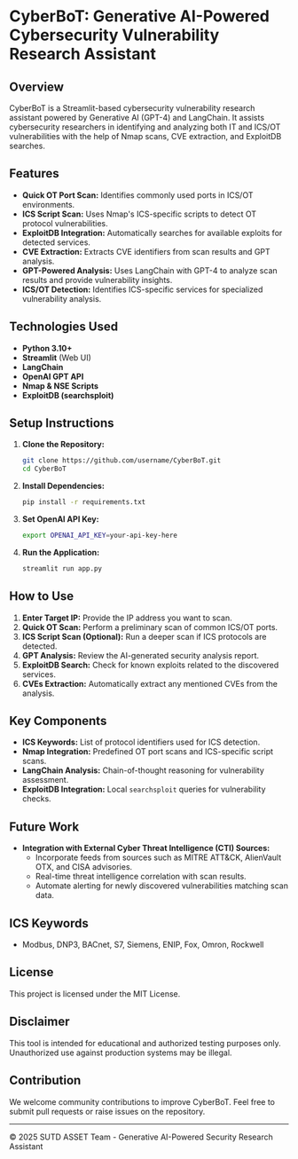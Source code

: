 # CyberBoT: Generative AI-Powered Cybersecurity Vulnerability Research Assistant

## Overview
CyberBoT is a Streamlit-based cybersecurity vulnerability research assistant powered by Generative AI (GPT-4) and LangChain. It assists cybersecurity researchers in identifying and analyzing both IT and ICS/OT vulnerabilities with the help of Nmap scans, CVE extraction, and ExploitDB searches.

## Features
- **Quick OT Port Scan:** Identifies commonly used ports in ICS/OT environments.
- **ICS Script Scan:** Uses Nmap's ICS-specific scripts to detect OT protocol vulnerabilities.
- **ExploitDB Integration:** Automatically searches for available exploits for detected services.
- **CVE Extraction:** Extracts CVE identifiers from scan results and GPT analysis.
- **GPT-Powered Analysis:** Uses LangChain with GPT-4 to analyze scan results and provide vulnerability insights.
- **ICS/OT Detection:** Identifies ICS-specific services for specialized vulnerability analysis.

## Technologies Used
- **Python 3.10+**
- **Streamlit** (Web UI)
- **LangChain**
- **OpenAI GPT API**
- **Nmap & NSE Scripts**
- **ExploitDB (searchsploit)**

## Setup Instructions
1. **Clone the Repository:**
   ```bash
   git clone https://github.com/username/CyberBoT.git
   cd CyberBoT
   ```
2. **Install Dependencies:**
   ```bash
   pip install -r requirements.txt
   ```
3. **Set OpenAI API Key:**
   ```bash
   export OPENAI_API_KEY=your-api-key-here
   ```
4. **Run the Application:**
   ```bash
   streamlit run app.py
   ```

## How to Use
1. **Enter Target IP:** Provide the IP address you want to scan.
2. **Quick OT Scan:** Perform a preliminary scan of common ICS/OT ports.
3. **ICS Script Scan (Optional):** Run a deeper scan if ICS protocols are detected.
4. **GPT Analysis:** Review the AI-generated security analysis report.
5. **ExploitDB Search:** Check for known exploits related to the discovered services.
6. **CVEs Extraction:** Automatically extract any mentioned CVEs from the analysis.

## Key Components
- **ICS Keywords:** List of protocol identifiers used for ICS detection.
- **Nmap Integration:** Predefined OT port scans and ICS-specific script scans.
- **LangChain Analysis:** Chain-of-thought reasoning for vulnerability assessment.
- **ExploitDB Integration:** Local `searchsploit` queries for vulnerability checks.

## Future Work
- **Integration with External Cyber Threat Intelligence (CTI) Sources:**
   - Incorporate feeds from sources such as MITRE ATT&CK, AlienVault OTX, and CISA advisories.
   - Real-time threat intelligence correlation with scan results.
   - Automate alerting for newly discovered vulnerabilities matching scan data.

## ICS Keywords
- Modbus, DNP3, BACnet, S7, Siemens, ENIP, Fox, Omron, Rockwell

## License
This project is licensed under the MIT License.

## Disclaimer
This tool is intended for educational and authorized testing purposes only. Unauthorized use against production systems may be illegal.

## Contribution
We welcome community contributions to improve CyberBoT. Feel free to submit pull requests or raise issues on the repository.

---
© 2025 SUTD ASSET Team - Generative AI-Powered Security Research Assistant
